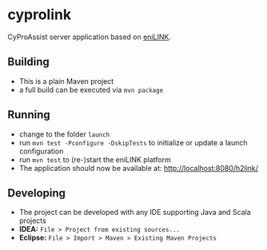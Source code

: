 # cyprolink
CyProAssist server application based on [eniLINK](http://github.com/enilink/enilink).

## Building
* This is a plain Maven project
* a full build can be executed via `mvn package`

## Running
* change to the folder `launch`
* run `mvn test -Pconfigure -DskipTests` to initialize or update a launch configuration
* run `mvn test` to (re-)start the eniLINK platform
* The application should now be available at: [http://localhost:8080/h2link/](http://localhost:8080/h2link/)

## Developing
* The project can be developed with any IDE supporting Java and Scala projects
* **IDEA:** `File > Project from existing sources...`
* **Eclipse:** `File > Import > Maven > Existing Maven Projects`